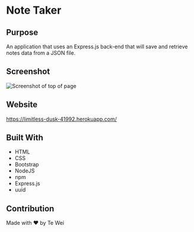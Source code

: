 # Note Taker

## Purpose
An application that uses an Express.js back-end that will save and retrieve notes data from a JSON file.

## Screenshot
![Screenshot of top of page](./assets/image/Screenshot.jpg)


## Website
https://limitless-dusk-41992.herokuapp.com/

## Built With
* HTML
* CSS
* Bootstrap
* NodeJS
* npm
* Express.js
* uuid

## Contribution
Made with ❤️ by Te Wei